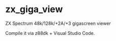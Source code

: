 # zx_giga_view
ZX Spectrum 48k/128k/+2A/+3 gigascreen viewer

Compile it via z88dk + Visual Studio Code.
